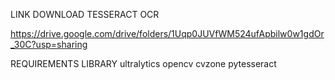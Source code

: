 LINK DOWNLOAD TESSERACT OCR

https://drive.google.com/drive/folders/1Uqp0JUVfWM524ufApbilw0w1gdOr_30C?usp=sharing

REQUIREMENTS LIBRARY
ultralytics
opencv
cvzone
pytesseract
